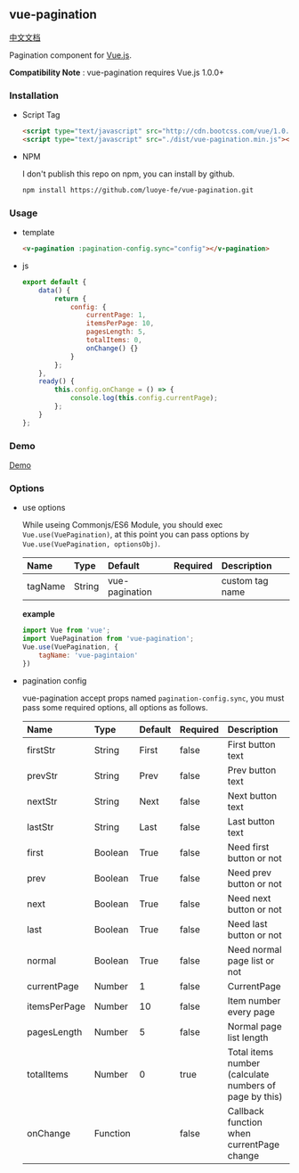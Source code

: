 vue-pagination
-------------------

[中文文档](./doc/CHINESE.md)

Pagination component for [Vue.js](vuejs.org).  

**Compatibility Note** : vue-pagination requires Vue.js 1.0.0+  


### Installation

* Script Tag

    ```html
    <script type="text/javascript" src="http://cdn.bootcss.com/vue/1.0.26/vue.js"></script>
    <script type="text/javascript" src="./dist/vue-pagination.min.js"></script>
    ```

* NPM

    I don't publish this repo on npm, you can install by github.  

    ```bash
    npm install https://github.com/luoye-fe/vue-pagination.git
    ```

### Usage

* template

    ```html
    <v-pagination :pagination-config.sync="config"></v-pagination>
    ```

* js

    ```js
    export default {
        data() {
            return {
                config: {
                    currentPage: 1,
                    itemsPerPage: 10,
                    pagesLength: 5,
                    totalItems: 0,
                    onChange() {}
                }
            };
        },
        ready() {
            this.config.onChange = () => {
                console.log(this.config.currentPage);
            };
        }
    };
    ```

### Demo

[Demo](http://luoye.pw/html/vue-pagination/)

### Options

* use options

    While useing Commonjs/ES6 Module, you should exec `Vue.use(VuePagination)`, at this point you can pass options by `Vue.use(VuePagination, optionsObj)`.

    | Name          | Type     | Default        | Required | Description
    | :------------ | :--------| :------------- | :--------| :-----------
    | tagName       | String   | vue-pagination |          | custom tag name

    **example**

    ```js
    import Vue from 'vue';
    import VuePagination from 'vue-pagination';
    Vue.use(VuePagination, {
        tagName: 'vue-pagintaion'
    })
    ```

* pagination config
    
    vue-pagination accept props named `pagination-config.sync`, you must pass some required options, all options as follows.

    | Name          | Type     | Default | Required | Description
    | :------------ | :--------| :-------| :--------| :-----------
    | firstStr      | String   | First   | false    | First button text
    | prevStr       | String   | Prev    | false    | Prev button text
    | nextStr       | String   | Next    | false    | Next button text
    | lastStr       | String   | Last    | false    | Last button text
    | first         | Boolean  | True    | false    | Need first button or not
    | prev          | Boolean  | True    | false    | Need prev button or not
    | next          | Boolean  | True    | false    | Need next button or not
    | last          | Boolean  | True    | false    | Need last button or not
    | normal        | Boolean  | True    | false    | Need normal page list or not
    | currentPage   | Number   | 1       | false    | CurrentPage
    | itemsPerPage  | Number   | 10      | false    | Item number every page
    | pagesLength   | Number   | 5       | false    | Normal page list length
    | totalItems    | Number   | 0       | true     | Total items number (calculate numbers of page by this)
    | onChange      | Function |         | false    | Callback function when currentPage change
